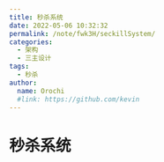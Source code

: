 ```yaml
---
title: 秒杀系统
date: 2022-05-06 10:32:32
permalink: /note/fwk3H/seckillSystem/
categories:
  - 架构
  - 三主设计
tags:
  - 秒杀
author: 
  name: Orochi
  #link: https://github.com/kevin
---
```

# 秒杀系统
